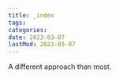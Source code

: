 ```yaml
---
title: _index
tags:
categories:
date: 2023-03-07
lastMod: 2023-03-07
---
```

A different approach than most.
